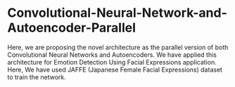 # Convolutional-Neural-Network-and-Autoencoder-Parallel
Here, we are proposing the novel architecture as the parallel version of both Convolutional Neural Networks and Autoencoders. We have applied this architecture for Emotion Detection Using Facial Expressions application. Here, We have used JAFFE (Japanese Female Facial Expressions) dataset to train the network.
